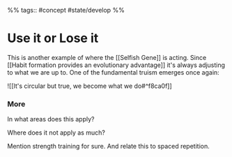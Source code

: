 %% tags:: #concept #state/develop %% 
# Use it or Lose it
This is another example of where the [[Selfish Gene]] is acting. Since [[Habit formation provides an evolutionary advantage]] it's always adjusting to what we are up to. One of the fundamental truism emerges once again:

![[It's circular but true, we become what we do#^f8ca0f]]

### More
In what areas does this apply?

Where does it not apply as much?

Mention strength training for sure. And relate this to spaced repetition.



